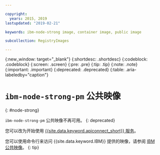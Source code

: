 ```yaml
---

copyright:
  years: 2015, 2019
lastupdated: "2019-02-21"

keywords: ibm-node-strong image, container image, public image

subcollection: RegistryImages

---
```


{:new_window: target="_blank"}
{:shortdesc: .shortdesc}
{:codeblock: .codeblock}
{:screen: .screen}
{:pre: .pre}
{:tip: .tip}
{:note: .note}
{:important: .important}
{:deprecated: .deprecated}
{:table: .aria-labeledby="caption"}

# `ibm-node-strong-pm` 公共映像
{: #node-strong}

`ibm-node-strong-pm` 公共映像不再可用。
{: deprecated}

您可以改为开始使用 [{{site.data.keyword.apiconnect_short}} 服务](/docs/services/apiconnect?topic=apiconnect-index#index)。

您可以使用命令行来访问 {{site.data.keyword.IBM}} 提供的映像，请参阅 [IBM 公共映像](/docs/services/Registry?topic=registry-public_images#public_images)。
{: tip}
